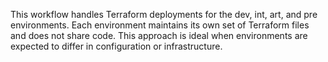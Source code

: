 This workflow handles Terraform deployments for the dev, int, art, and pre environments. Each environment maintains its own set of Terraform files and does not share code. This approach is ideal when environments are expected to differ in configuration or infrastructure.
